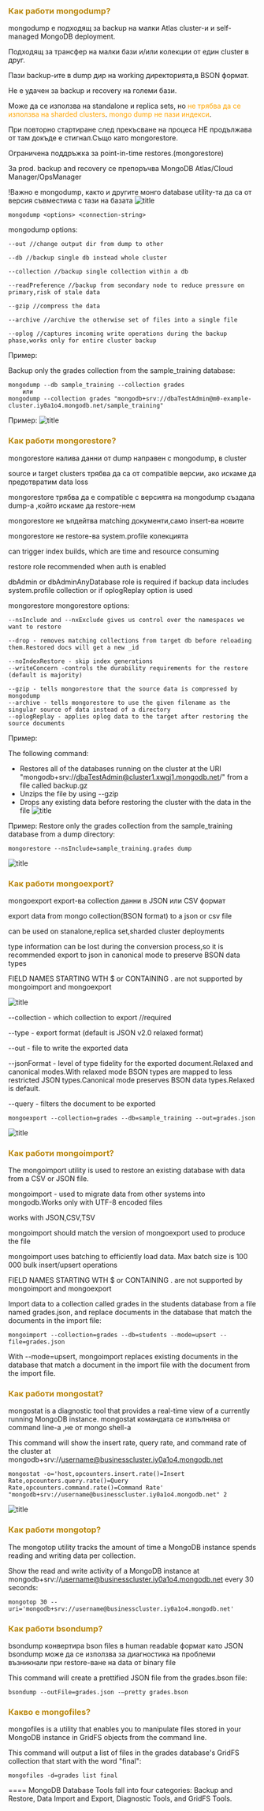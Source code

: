 ### <span style="color:darkgoldenrod"> Как работи mongodump?
mongodump е подходящ за backup на малки Atlas cluster-и и self-managed MongoDB deployment.

Подходящ за трансфер на малки бази и/или колекции от един cluster в друг.

Пази backup-ите в dump дир на working директорията,в BSON формат.

Не е удачен за backup и recovery на големи бази.

Може да се използва на standalone и replica sets, но <span style="color:orange">не трябва да се използва на sharded clusters</span>.
<span style="color:orange">mongo dump не пази индекси</span>.

При повторно стартиране след прекъсване на процеса НЕ продължава от там докъде е стигнал.Също като mongorestore.

Ограничена поддръжка за point-in-time restores.(mongorestore)

За prod. backup and recovery се препоръчва MongoDB Atlas/Cloud Manager/OpsManager

!Важно е mongodump, както и другите монго database utility-та да са от версия съвместима с тази на базата
![title](resources/dumpDatabase.png)

    mongodump <options> <connection-string>
mongodump options:

    --out //change output dir from dump to other
    
    --db //backup single db instead whole cluster
    
    --collection //backup single collection within a db
    
    --readPreference //backup from secondary node to reduce pressure on primary,risk of stale data
    
    --gzip //compress the data
    
    --archive //archive the otherwise set of files into a single file
    
    --oplog //captures incoming write operations during the backup phase,works only for entire cluster backup

Пример:

Backup only the grades collection from the sample_training database:

    mongodump --db sample_training --collection grades
        или
    mongodump --collection grades "mongodb+srv://dbaTestAdmin@m0-example-cluster.iy0a1o4.mongodb.net/sample_training"

Пример:
![title](resources/backupCollection.png)

### <span style="color:darkgoldenrod"> Как работи mongorestore?
mongorestore налива данни от dump направен с mongodump, в cluster

source и target clusters трябва да са от compatible версии, ако искаме да предотвратим data loss

mongorestore трябва да е compatible с версията на mongodump създала dump-a ,който искаме да restore-нем

mongorestore не ъпдейтва matching документи,само insert-ва новите

mongorestore не restore-ва system.profile колекцията

can trigger index builds, which are time and resource consuming

restore role recommended when auth is enabled

dbAdmin or dbAdminAnyDatabase role is required if backup data includes system.profile collection or if oplogReplay option is used

mongorestore <options> <connection-string> <directory or file to restore>
mongorestore options:

    --nsInclude and --nxExclude gives us control over the namespaces we want to restore

	--drop - removes matching collections from target db before reloading them.Restored docs will get a new _id
	
	--noIndexRestore - skip index generations
	--writeConcern -controls the durability requirements for the restore (default is majority)
	
	--gzip - tells mongorestore that the source data is compressed by mongodump
	--archive - tells mongorestore to use the given filename as the singular source of data instead of a directory
	--oplogReplay - applies oplog data to the target after restoring the source documents

Пример:

The following command:

 - Restores all of the databases running on the cluster at the URI "mongodb+srv://dbaTestAdmin@cluster1.xwgj1.mongodb.net/" from a file called backup.gz
 - Unzips the file by using --gzip
 - Drops any existing data before restoring the cluster with the data in the file
![title](resources/mongoRestoreInAtlas.png)

Пример:
Restore only the grades collection from the sample_training database from a dump directory:

    mongorestore --nsInclude=sample_training.grades dump

![title](resources/mongoRestore.png)

### <span style="color:darkgoldenrod"> Как работи mongoexport?
mongoexport export-ва collection данни в JSON или CSV формат

export data from mongo collection(BSON format) to a json or csv file

can be used on stanalone,replica set,sharded cluster deployments

type information can be lost during the conversion process,so it is recommended
export to json in canonical mode to preserve BSON data types

FIELD NAMES STARTING WTH $ or CONTAINING . are not supported by mongoimport and mongoexport

![title](resources/mongoexport.png)

--collection - which collection to export //required

--type - export format (default is JSON v2.0 relaxed format)

--out - file to write the exported data

--jsonFormat - level of type fidelity for the exported document.Relaxed and canonical modes.With relaxed mode BSON types are mapped to less restricted JSON types.Canonical mode preserves BSON data types.Relaxed is default.

--query - filters the document to be exported 

    mongoexport --collection=grades --db=sample_training --out=grades.json

![title](resources/mongoExport2.png)
### <span style="color:darkgoldenrod"> Как работи mongoimport?
The mongoimport utility is used to restore an existing database with data from a CSV or JSON file.

mongoimport - used to migrate data from other systems into mongodb.Works only with UТF-8 encoded files

works with JSON,CSV,TSV

mongoimport should match the version of mongoexport used to produce the file

mongoimport uses batching to efficiently load data. Max batch size is 100 000 bulk insert/upsert operations

FIELD NAMES STARTING WTH $ or CONTAINING . are not supported by mongoimport and mongoexport

Import data to a collection called grades in the students database from a file named grades.json, and replace documents in the database that match the documents in the import file:

    mongoimport --collection=grades --db=students --mode=upsert --file=grades.json

With --mode=upsert, mongoimport replaces existing documents in the database that match a document in the import file with the document from the import file.

### <span style="color:darkgoldenrod"> Как работи mongostat?
mongostat is a diagnostic tool that provides a real-time view of a currently running MongoDB instance.
mongostat командата се изпълнява от command line-a ,не от mongo shell-a

This command will show the insert rate, query rate, and command rate of the cluster at mongodb+srv://username@businesscluster.iy0a1o4.mongodb.net

    mongostat -o='host,opcounters.insert.rate()=Insert Rate,opcounters.query.rate()=Query Rate,opcounters.command.rate()=Command Rate' "mongodb+srv://username@businesscluster.iy0a1o4.mongodb.net" 2

![title](resources/mongostat.png)

### <span style="color:darkgoldenrod"> Как работи mongotop?
The mongotop utility tracks the amount of time a MongoDB instance spends reading and writing data per collection.

Show the read and write activity of a MongoDB instance at mongodb+srv://username@businesscluster.iy0a1o4.mongodb.net every 30 seconds:

    mongotop 30 --uri='mongodb+srv://username@businesscluster.iy0a1o4.mongodb.net'

### <span style="color:darkgoldenrod"> Как работи bsondump?
bsondump конвертира bson files в human readable формат като JSON
bsondump може да се използва за диагностика на проблеми възникнали при restore-ване на data от binary file

This command will create a prettified JSON file from the grades.bson file:

    bsondump --outFile=grades.json -–pretty grades.bson

### <span style="color:darkgoldenrod"> Какво е mongofiles?
mongofiles is a utility that enables you to manipulate files stored in your MongoDB instance in GridFS objects from the command line.

This command will output a list of files in the grades database's GridFS collection that start with the word "final":

    mongofiles -d=grades list final

====
MongoDB Database Tools fall into four categories: Backup and Restore, Data Import and Export, Diagnostic Tools, and GridFS Tools.